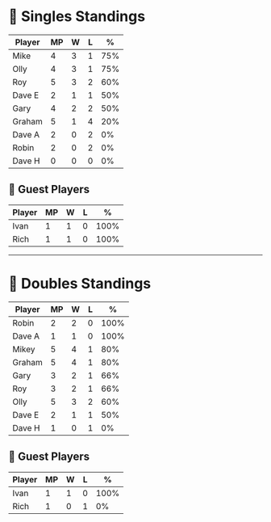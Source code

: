 # 🏓 Singles Standings

| Player  | MP | W | L | %    |
|---------|----|---|---|------|
| Mike    | 4  | 3 | 1 | 75%  |
| Olly    | 4  | 3 | 1 | 75%  |
| Roy     | 5  | 3 | 2 | 60%  |
| Dave E  | 2  | 1 | 1 | 50%  |
| Gary    | 4  | 2 | 2 | 50%  |
| Graham  | 5  | 1 | 4 | 20%  |
| Dave A  | 2  | 0 | 2 | 0%   |
| Robin   | 2  | 0 | 2 | 0%   |
| Dave H  | 0  | 0 | 0 | 0%   |

## 🧾 Guest Players

| Player | MP | W | L | %    |
|--------|----|---|---|------|
| Ivan   | 1  | 1 | 0 | 100% |
| Rich   | 1  | 1 | 0 | 100% |

---

# 🎾 Doubles Standings

| Player  | MP | W | L | %    |
|---------|----|---|---|------|
| Robin   | 2  | 2 | 0 | 100% |
| Dave A  | 1  | 1 | 0 | 100% |
| Mikey   | 5  | 4 | 1 | 80%  |
| Graham  | 5  | 4 | 1 | 80%  |
| Gary    | 3  | 2 | 1 | 66%  |
| Roy     | 3  | 2 | 1 | 66%  |
| Olly    | 5  | 3 | 2 | 60%  |
| Dave E  | 2  | 1 | 1 | 50%  |
| Dave H  | 1  | 0 | 1 | 0%   |

## 🧾 Guest Players

| Player | MP | W | L | %    |
|--------|----|---|---|------|
| Ivan   | 1  | 1 | 0 | 100% |
| Rich   | 1  | 0 | 1 | 0%   |
